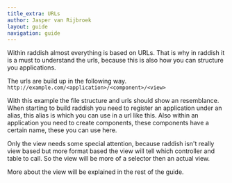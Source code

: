 ```yaml
---
title_extra: URLs
author: Jasper van Rijbroek
layout: guide
navigation: guide
---
```


Within raddish almost everything is based on URLs. That is why in raddish it is a must to understand the urls,
because this is also how you can structure you applications.

The urls are build up in the following way.  
```http://example.com/<application>/<component>/<view>```

With this example the file structure and urls should show an resemblance.
When starting to build raddish you need to register an application under an alias, this alias is which you can use in a url like this.
Also within an application you need to create components, these components have a certain name, these you can use here.

Only the view needs some special attention, because raddish isn't really view based but more format based the view will tell which controller and table to call.
So the view will be more of a selector then an actual view.

More about the view will be explained in the rest of the guide.